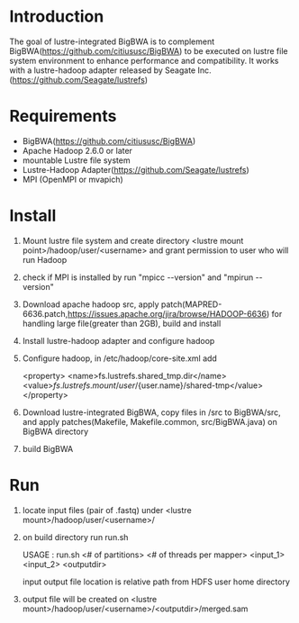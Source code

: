 # Introduction
The goal of lustre-integrated BigBWA is to complement BigBWA(https://github.com/citiususc/BigBWA) to be executed on lustre file system environment to enhance performance and compatibility. It works with a lustre-hadoop adapter released by Seagate Inc.(https://github.com/Seagate/lustrefs)

# Requirements
- BigBWA(https://github.com/citiususc/BigBWA)
- Apache Hadoop 2.6.0 or later
- mountable Lustre file system
- Lustre-Hadoop Adapter(https://github.com/Seagate/lustrefs)
- MPI (OpenMPI or mvapich)

# Install
1. Mount lustre file system and create directory \<lustre mount point\>/hadoop/user/\<username\> and grant permission to user who will run Hadoop
2. check if MPI is installed by run "mpicc --version" and "mpirun --version"
3. Download apache hadoop src, apply patch(MAPRED-6636.patch,https://issues.apache.org/jira/browse/HADOOP-6636) for handling large file(greater than 2GB), build and install
4. Install lustre-hadoop adapter and configure hadoop
5. Configure hadoop, 
  in <hadoop home>/etc/hadoop/core-site.xml add


    \<property\>
      \<name\>fs.lustrefs.shared_tmp.dir\</name\>
      \<value\>${fs.lustrefs.mount}/user/${user.name}/shared-tmp\</value\>
    \</property\>

6. Download lustre-integrated BigBWA, copy files in /src to BigBWA/src, and apply patches(Makefile, Makefile.common, src/BigBWA.java) on BigBWA directory
7. build BigBWA 

# Run
1. locate input files (pair of .fastq)  under \<lustre mount\>/hadoop/user/\<username\>/
2. on build directory run run.sh

   USAGE : run.sh \<# of partitions\> \<# of threads per mapper\> \<input_1\> \<input_2\> \<outputdir\>
   
   input output file location is relative path from HDFS user home directory

3. output file will be created on \<lustre mount\>/hadoop/user/\<username\>/\<outputdir\>/merged.sam
